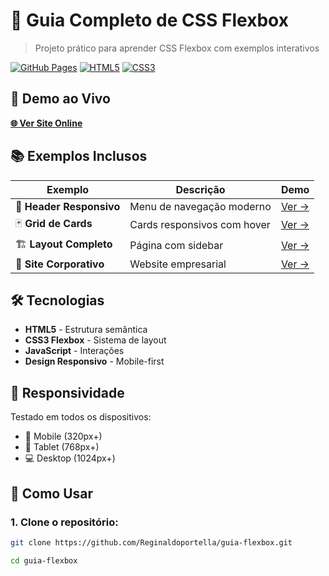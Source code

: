 # 🎯 Guia Completo de CSS Flexbox

> Projeto prático para aprender CSS Flexbox com exemplos interativos

[![GitHub Pages](https://img.shields.io/badge/Demo-Live-brightgreen)](https://seuusuario.github.io/guia-flexbox)
[![HTML5](https://img.shields.io/badge/HTML5-E34F26?logo=html5&logoColor=white)](https://developer.mozilla.org/en-US/docs/Web/HTML)
[![CSS3](https://img.shields.io/badge/CSS3-1572B6?logo=css3&logoColor=white)](https://developer.mozilla.org/en-US/docs/Web/CSS)

## 🚀 Demo ao Vivo
**[🌐 Ver Site Online](https://seuusuario.github.io/guia-flexbox)**

## 📚 Exemplos Inclusos

| Exemplo | Descrição | Demo |
|---------|-----------|------|
| 🎨 **Header Responsivo** | Menu de navegação moderno | [Ver →](./exemplos/header.html) |
| 🃏 **Grid de Cards** | Cards responsivos com hover | [Ver →](./exemplos/cards.html) |
| 🏗️ **Layout Completo** | Página com sidebar | [Ver →](./exemplos/layout-completo.html) |
| 🏢 **Site Corporativo** | Website empresarial | [Ver →](./exemplos/sites-corporativo.html) |

## 🛠️ Tecnologias

- **HTML5** - Estrutura semântica
- **CSS3 Flexbox** - Sistema de layout
- **JavaScript** - Interações
- **Design Responsivo** - Mobile-first

## 📱 Responsividade

Testado em todos os dispositivos:
- 📱 Mobile (320px+)
- 📱 Tablet (768px+) 
- 💻 Desktop (1024px+)

## 🎯 Como Usar

### 1. Clone o repositório:
```bash
git clone https://github.com/Reginaldoportella/guia-flexbox.git

cd guia-flexbox